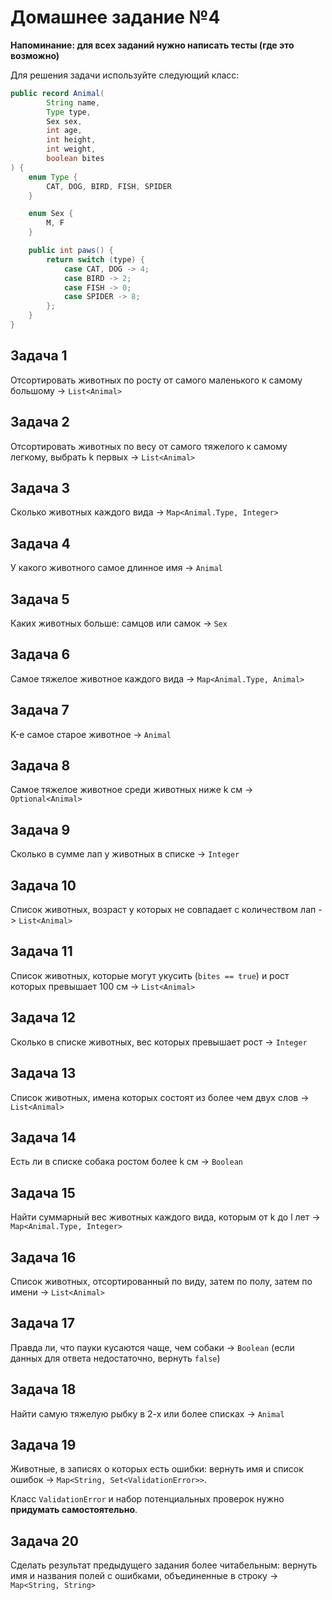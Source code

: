Домашнее задание №4
===================

**Напоминание: для всех заданий нужно написать тесты (где это возможно)**

Для решения задачи используйте следующий класс:

```java
public record Animal(
        String name,
        Type type,
        Sex sex,
        int age,
        int height,
        int weight,
        boolean bites
) {
    enum Type {
        CAT, DOG, BIRD, FISH, SPIDER
    }

    enum Sex {
        M, F
    }

    public int paws() {
        return switch (type) {
            case CAT, DOG -> 4;
            case BIRD -> 2;
            case FISH -> 0;
            case SPIDER -> 8;
        };
    }
}
```

## Задача 1

Отсортировать животных по росту от самого 
маленького к самому большому -> `List<Animal>`

## Задача 2

Отсортировать животных по весу от самого тяжелого к самому легкому, 
выбрать k первых -> `List<Animal>`

## Задача 3

Сколько животных каждого вида -> `Map<Animal.Type, Integer>`

## Задача 4

У какого животного самое длинное имя -> `Animal`

## Задача 5

Каких животных больше: самцов или самок -> `Sex`

## Задача 6

Самое тяжелое животное каждого вида -> `Map<Animal.Type, Animal>`

## Задача 7

K-е самое старое животное -> `Animal`

## Задача 8

Самое тяжелое животное среди животных ниже k см -> `Optional<Animal>`

## Задача 9

Сколько в сумме лап у животных в списке -> `Integer`

## Задача 10

Список животных, возраст у которых не совпадает с количеством
лап -> `List<Animal>`

## Задача 11

Список животных, которые могут укусить (`bites == true`)
и рост которых превышает 100 см -> `List<Animal>`

## Задача 12

Сколько в списке животных, вес которых превышает рост -> `Integer`

## Задача 13

Список животных, имена которых состоят из более чем двух слов -> `List<Animal>`

## Задача 14

Есть ли в списке собака ростом более k см -> `Boolean`

## Задача 15

Найти суммарный вес животных каждого вида, которым от k до l лет -> `Map<Animal.Type, Integer>`

## Задача 16

Список животных, отсортированный по виду, затем по полу, затем
по имени -> `List<Animal>`

## Задача 17

Правда ли, что пауки кусаются чаще, чем собаки -> `Boolean`
(если данных для ответа недостаточно, вернуть `false`)

## Задача 18

Найти самую тяжелую рыбку в 2-х или более списках -> `Animal`

## Задача 19

Животные, в записях о которых есть ошибки: вернуть имя и список ошибок -> `Map<String, Set<ValidationError>>`.

Класс `ValidationError` и набор потенциальных проверок нужно **придумать самостоятельно**.

## Задача 20

Сделать результат предыдущего задания более читабельным: вернуть имя и названия полей с
ошибками, объединенные в строку -> `Map<String, String>`
